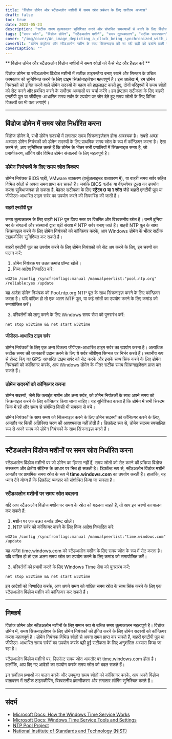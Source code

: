 ```yaml
---
title: "विंडोज डोमेन और स्टैंडअलोन मशीनों में समय स्रोत प्रबंधन के लिए सर्वोत्तम अभ्यास"
draft: false
toc: true
date: 2023-05-23
description: "सटीक समय तुल्यकालन सुनिश्चित करने और संभावित समस्याओं से बचने के लिए विंडोज डोमेन और स्टैंडअलोन मशीनों में समय स्रोतों को प्रभावी ढंग से सेट और प्रबंधित करना सीखें।"
tags: ["समय स्रोत", "विंडोज डोमेन", "स्टैंडअलोन मशीनें", "समय तुल्यकालन", "सटीक समयपालन", "एनटीपी सर्वर", "डोमेन नियंत्रक", "विंडोज टाइम सर्विस", "प्रमाणीकरण विफल", "लॉग फ़ाइल विसंगतियां", "प्रतिकृति मुद्दे", "समय स्रोत विन्यास", "समय स्रोत प्रबंधन", "विंडोज समय तुल्यकालन", "टाइमकीपिंग सर्वोत्तम अभ्यास", "समय स्रोत सेटअप", "सिस्टम समय को सिंक्रनाइज़ करना", "Windows डोमेन समय तुल्यकालन", "स्टैंडअलोन मशीन समय तुल्यकालन", "समय स्रोत चयन", "समय स्रोत समस्या निवारण", "समय स्रोत त्रुटियां", "समय स्रोत मुद्दे", "समय स्रोत विन्यास आदेश", "समय स्रोत सेटअप निर्देश", "समय तुल्यकालन चुनौतियों", "समय के नुकसान के परिणाम", "समय बहाव रोकथाम", "समय तुल्यकालन विफलता संकल्प", "समय तुल्यकालन समस्या निवारण", "विंडोज डोमेन में समय स्रोत प्रबंधन", "स्टैंडअलोन विंडोज मशीनों में समय स्रोतों को संभालना", "विंडोज वातावरण में समय की हानि को रोकना", "समय तुल्यकालन विफलताओं के परिणाम", "सटीक टाइमकीपिंग के लिए सर्वोत्तम अभ्यास"]
cover: "/img/cover/An_image_depicting_a_clock_being_synchronized_with_a_domain.png"
coverAlt: "डोमेन कंट्रोलर और स्टैंडअलोन मशीन के साथ सिंक्रनाइज़ की जा रही घड़ी को दर्शाने वाली छवि, समय स्रोत प्रबंधन और विंडोज वातावरण में सटीक समय सिंक्रनाइज़ेशन का प्रतीक है।"
coverCaption: ""
---
```


** विंडोज डोमेन और स्टैंडअलोन विंडोज मशीनों में समय स्रोतों को कैसे सेट और हैंडल करें **

विंडोज डोमेन या स्टैंडअलोन विंडोज मशीनों में सटीक टाइमस्टैम्प बनाए रखने और सिस्टम के उचित कामकाज को सुनिश्चित करने के लिए टाइम सिंक्रोनाइज़ेशन महत्वपूर्ण है। इस आलेख में, हम डोमेन नियंत्रकों को इंगित करने वाले डोमेन सदस्यों के महत्व को हाइलाइट करते हुए, दोनों परिदृश्यों में समय स्रोतों को सेट करने और प्रबंधित करने के सर्वोत्तम अभ्यासों पर चर्चा करेंगे। हम इष्टतम सटीकता के लिए बाहरी एनटीपी पूल या जीपीएस-आधारित समय सर्वर के उपयोग पर जोर देते हुए समय स्रोतों के लिए विभिन्न विकल्पों का भी पता लगाएंगे।

______

## विंडोज डोमेन में समय स्रोत निर्धारित करना

विंडोज डोमेन में, सभी डोमेन सदस्यों में लगातार समय सिंक्रनाइज़ेशन होना आवश्यक है। सबसे अच्छा अभ्यास डोमेन नियंत्रकों को डोमेन सदस्यों के लिए प्राथमिक समय स्रोत के रूप में कॉन्फ़िगर करना है। ऐसा करने से, आप सुनिश्चित करते हैं कि डोमेन के भीतर सभी प्रणालियों में सिंक्रनाइज़ समय है, जो प्रमाणीकरण, लॉगिंग और विभिन्न डोमेन संचालनों के लिए महत्वपूर्ण है।

### डोमेन नियंत्रकों के लिए समय स्रोत विकल्प

डोमेन नियंत्रक BIOS घड़ी, VMware उपकरण (वर्चुअलाइज्ड वातावरण में), या बाहरी समय सर्वर सहित विभिन्न स्रोतों से अपना समय प्राप्त कर सकते हैं। जबकि BIOS क्लॉक या वीएमवेयर टूल्स का उपयोग करना सुविधाजनक हो सकता है, बेहतर सटीकता के लिए **स्ट्रैटम 0 या 1 स्रोत** जैसे बाहरी एनटीपी पूल या जीपीएस-आधारित टाइम सर्वर का उपयोग करने की सिफारिश की जाती है।

#### बाहरी एनटीपी पूल

समय तुल्यकालन के लिए बाहरी NTP पूल विश्व स्तर पर वितरित और विश्वसनीय स्रोत हैं। उनमें दुनिया भर के संगठनों और संस्थानों द्वारा बड़ी संख्या में NTP सर्वर बनाए जाते हैं। बाहरी NTP पूल के साथ सिंक्रनाइज़ करने के लिए डोमेन नियंत्रकों को कॉन्फ़िगर करके, आप Windows डोमेन के भीतर सटीक टाइमकीपिंग सुनिश्चित कर सकते हैं।

बाहरी एनटीपी पूल का उपयोग करने के लिए डोमेन नियंत्रकों को सेट अप करने के लिए, इन चरणों का पालन करें:

1. डोमेन नियंत्रक पर उन्नत कमांड प्रॉम्प्ट खोलें।
2. निम्न आदेश निष्पादित करें:

```shell
w32tm /config /syncfromflags:manual /manualpeerlist:"pool.ntp.org" /reliable:yes /update
```

यह आदेश डोमेन नियंत्रक को Pool.ntp.org NTP पूल के साथ सिंक्रनाइज़ करने के लिए कॉन्फ़िगर करता है। यदि वांछित हो तो एक अलग NTP पूल, या कई स्रोतों का उपयोग करने के लिए कमांड को समायोजित करें।

3. परिवर्तनों को लागू करने के लिए Windows समय सेवा को पुनरारंभ करें:

```shell
net stop w32time && net start w32time
```


#### जीपीएस-आधारित टाइम सर्वर

डोमेन नियंत्रकों के लिए एक अन्य विकल्प जीपीएस-आधारित टाइम सर्वर का उपयोग करना है। अत्यधिक सटीक समय की जानकारी प्रदान करने के लिए ये सर्वर जीपीएस सिग्नल पर निर्भर करते हैं। स्थानीय रूप से होस्ट किए गए GPS-आधारित टाइम सर्वर को सेट करके और इसके साथ सिंक करने के लिए डोमेन नियंत्रकों को कॉन्फ़िगर करके, आप Windows डोमेन के भीतर सटीक समय सिंक्रनाइज़ेशन प्राप्त कर सकते हैं।

### डोमेन सदस्यों को कॉन्फ़िगर करना

डोमेन सदस्यों, जैसे कि क्लाइंट मशीन और अन्य सर्वर, को डोमेन नियंत्रकों के साथ अपने समय को सिंक्रनाइज़ करने के लिए कॉन्फ़िगर किया जाना चाहिए। यह सुनिश्चित करता है कि डोमेन में सभी सिस्टम सिंक में रहें और समय से संबंधित किसी भी समस्या से बचें।

डोमेन नियंत्रकों के साथ समय को सिंक्रनाइज़ करने के लिए डोमेन सदस्यों को कॉन्फ़िगर करने के लिए, आमतौर पर किसी अतिरिक्त चरण की आवश्यकता नहीं होती है। डिफ़ॉल्ट रूप से, डोमेन सदस्य स्वचालित रूप से अपने समय को डोमेन नियंत्रकों के साथ सिंक्रनाइज़ करते हैं।

______

## स्टैंडअलोन विंडोज मशीनों पर समय स्रोत निर्धारित करना

स्टैंडअलोन विंडोज मशीनों पर जो डोमेन का हिस्सा नहीं हैं, समय स्रोतों को सेट करने की प्रक्रिया विंडोज संस्करण और क्षेत्रीय सेटिंग्स के आधार पर भिन्न हो सकती है। डिफ़ॉल्ट रूप से, स्टैंडअलोन विंडोज मशीनें आमतौर पर प्राथमिक समय स्रोत के रूप में **time.windows.com** का उपयोग करती हैं। हालांकि, यह ध्यान देने योग्य है कि डिफ़ॉल्ट व्यवहार को संशोधित किया जा सकता है।

### स्टैंडअलोन मशीनों पर समय स्रोत बदलना

यदि आप स्टैंडअलोन विंडोज मशीन पर समय के स्रोत को बदलना चाहते हैं, तो आप इन चरणों का पालन कर सकते हैं:

1. मशीन पर एक उन्नत कमांड प्रॉम्प्ट खोलें।
2. NTP सर्वर को कॉन्फ़िगर करने के लिए निम्न आदेश निष्पादित करें:

```shell
w32tm /config /syncfromflags:manual /manualpeerlist:"time.windows.com" /update
```

यह आदेश time.windows.com को स्टैंडअलोन मशीन के लिए समय स्रोत के रूप में सेट करता है। यदि वांछित हो तो एक अलग समय स्रोत का उपयोग करने के लिए कमांड को समायोजित करें।

3. परिवर्तनों को प्रभावी करने के लिए Windows Time सेवा को पुनरारंभ करें:

```shell
net stop w32time && net start w32time
```


इन आदेशों को निष्पादित करके, आप अपने समय को वांछित समय स्रोत के साथ सिंक करने के लिए एक स्टैंडअलोन विंडोज मशीन को कॉन्फ़िगर कर सकते हैं।

______

## निष्कर्ष

विंडोज डोमेन और स्टैंडअलोन मशीनों के लिए समान रूप से उचित समय तुल्यकालन महत्वपूर्ण है। विंडोज डोमेन में, समय सिंक्रनाइज़ेशन के लिए डोमेन नियंत्रकों को इंगित करने के लिए डोमेन सदस्यों को कॉन्फ़िगर करना महत्वपूर्ण है। डोमेन नियंत्रक विभिन्न स्रोतों से अपना समय प्राप्त कर सकते हैं, बाहरी एनटीपी पूल या जीपीएस-आधारित समय सर्वरों का उपयोग करके बढ़ी हुई सटीकता के लिए अनुशंसित अभ्यास किया जा रहा है।

स्टैंडअलोन विंडोज मशीनों पर, डिफ़ॉल्ट समय स्रोत आमतौर पर time.windows.com होता है। हालाँकि, आप दिए गए आदेशों का उपयोग करके समय स्रोत को बदल सकते हैं।

इन सर्वोत्तम प्रथाओं का पालन करके और उपयुक्त समय स्रोतों को कॉन्फ़िगर करके, आप अपने विंडोज वातावरण में सटीक टाइमकीपिंग, विश्वसनीय प्रमाणीकरण और लगातार लॉगिंग सुनिश्चित करते हैं।

______

## संदर्भ

- [Microsoft Docs: How the Windows Time Service Works](https://learn.microsoft.com/en-us/windows-server/networking/windows-time-service/how-the-windows-time-service-works)
- [Microsoft Docs: Windows Time Service Tools and Settings](https://docs.microsoft.com/en-us/windows-server/networking/windows-time-service/windows-time-service-tools-and-settings)
- [NTP Pool Project](https://www.ntppool.org/)
- [National Institute of Standards and Technology (NIST)](https://www.nist.gov/)

